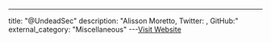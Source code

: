 ---
title: "@UndeadSec"
description: "Alisson Moretto, Twitter: , GitHub:"
external_category: "Miscellaneous"
---[Visit Website](https://twitter.com/UndeadSec)

